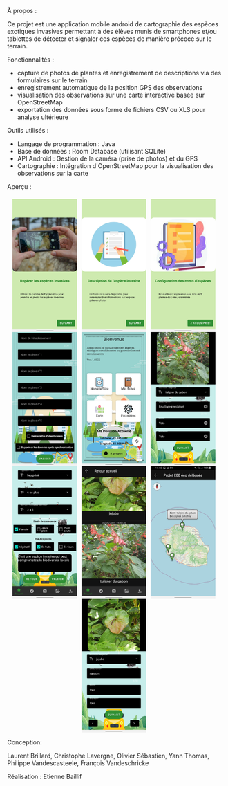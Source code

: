 À propos :

Ce projet est une application mobile android de cartographie des espèces exotiques invasives
permettant à des élèves munis de smartphones et/ou tablettes 
de détecter et signaler ces espèces de manière précoce sur le terrain.

Fonctionnalités :
- capture de photos de plantes et enregistrement de descriptions via des formulaires sur le terrain
- enregistrement automatique de la position GPS des observations
- visualisation des observations sur une carte interactive basée sur OpenStreetMap
- exportation des données sous forme de fichiers CSV ou XLS pour analyse ultérieure

Outils utilisés :

- Langage de programmation : Java
- Base de données : Room Database (utilisant SQLite)
- API Android : Gestion de la caméra (prise de photos) et du GPS
- Cartographie : Intégration d'OpenStreetMap pour la visualisation des observations sur la carte

Aperçu :

<div style="display: flex; justify-content: center; align-items: center; flex-wrap: wrap; margin-top: 20px;">

    
  <img src="/images/image-preview/firstPage.jpg" alt="Image 1" style="width: 150px; height: auto; margin-right: 10px;">
    <img src="/images/image-preview/firstPage2.jpg" style="width: 150px; height: auto; margin-right: 10px;">
    <img src="/images/image-preview/firstPage4.jpg" style="width: 150px; height: auto; margin-right: 10px;">
    <img src="/images/image-preview/admin.jpg" style="width: 150px; height: auto; margin-right: 10px;">

   
  <img src="/images/image-preview/menu.jpg" alt="Image 1" style="width: 150px; height: auto; margin-right: 10px;">
    <img src="/images/image-preview/form1.jpg" style="width: 150px; height: auto; margin-right: 10px;">
    <img src="/images/image-preview/form2.jpg" style="width: 150px; height: auto; margin-right: 10px;">
    <img src="/images/image-preview/list.jpg" style="width: 150px; height: auto; margin-right: 10px;">
    <img src="/images/image-preview/map.jpg" style="width: 150px; height: auto; margin-right: 10px;">
    <img src="/images/image-preview/updateList.jpg" style="width: 150px; height: auto; margin-right: 10px;">

</div>

Conception: 

Laurent Brillard, 
Christophe Lavergne,
Olivier Sébastien,
Yann Thomas,
Philippe Vandescasteele,
François Vandeschricke

Réalisation : Etienne Baillif




